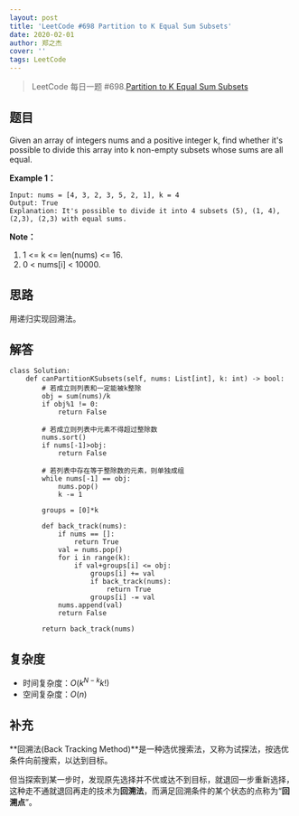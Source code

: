 ```yaml
---
layout: post
title: 'LeetCode #698 Partition to K Equal Sum Subsets'
date: 2020-02-01
author: 郑之杰
cover: ''
tags: LeetCode
---
```


> LeetCode 每日一题 #698.[Partition to K Equal Sum Subsets](https://leetcode-cn.com/problems/partition-to-k-equal-sum-subsets/)

## 题目
Given an array of integers nums and a positive integer k, find whether it's possible to divide this array into k non-empty subsets whose sums are all equal.

**Example 1：**
```
Input: nums = [4, 3, 2, 3, 5, 2, 1], k = 4
Output: True
Explanation: It's possible to divide it into 4 subsets (5), (1, 4), (2,3), (2,3) with equal sums.
```

**Note：**
1. 1 <= k <= len(nums) <= 16.
2. 0 < nums[i] < 10000.

## 思路
用递归实现回溯法。

## 解答
```
class Solution:
    def canPartitionKSubsets(self, nums: List[int], k: int) -> bool:
        # 若成立则列表和一定能被k整除
        obj = sum(nums)/k
        if obj%1 != 0:
            return False

        # 若成立则列表中元素不得超过整除数
        nums.sort()
        if nums[-1]>obj:
            return False

        # 若列表中存在等于整除数的元素，则单独成组
        while nums[-1] == obj:
            nums.pop()
            k -= 1
        
        groups = [0]*k

        def back_track(nums):
            if nums == []:
                return True
            val = nums.pop()
            for i in range(k):
                if val+groups[i] <= obj:
                    groups[i] += val
                    if back_track(nums):
                        return True
                    groups[i] -= val
            nums.append(val)
            return False

        return back_track(nums)
```

## 复杂度
- 时间复杂度：$O(k^{N−k}k!)$
- 空间复杂度：$O(n)$

## 补充
**回溯法(Back Tracking Method)**是一种选优搜索法，又称为试探法，按选优条件向前搜索，以达到目标。

但当探索到某一步时，发现原先选择并不优或达不到目标，就退回一步重新选择，这种走不通就退回再走的技术为**回溯法**，而满足回溯条件的某个状态的点称为“**回溯点**”。